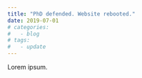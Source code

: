 ```yaml
---
title: "PhD defended. Website rebooted."
date: 2019-07-01
# categories:
#   - blog
# tags:
#   - update
---
```


Lorem ipsum.
